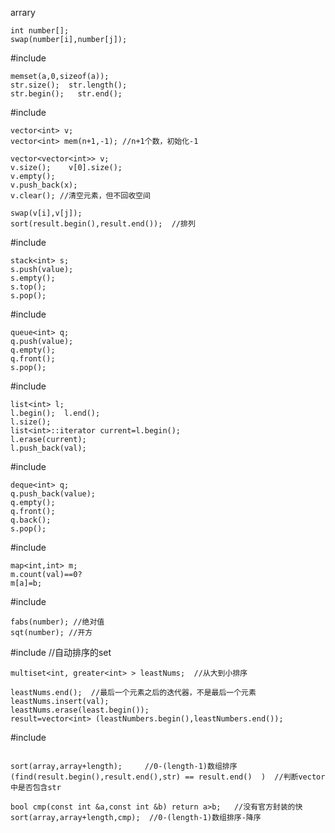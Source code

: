 arrary
```
int number[];
swap(number[i],number[j]);
```

#include<string>
```
memset(a,0,sizeof(a));
str.size();  str.length();
str.begin();   str.end();
```

#include<vector>
```
vector<int> v;  
vector<int> mem(n+1,-1); //n+1个数，初始化-1

vector<vector<int>> v;
v.size();    v[0].size();
v.empty();  
v.push_back(x);
v.clear(); //清空元素，但不回收空间

swap(v[i],v[j]);
sort(result.begin(),result.end());  //排列
```


#include<stack>
```
stack<int> s;
s.push(value);
s.empty();
s.top();
s.pop();
```

#include<queue>
```
queue<int> q;
q.push(value);
q.empty();
q.front();
s.pop();
```

#include<list>
```
list<int> l;
l.begin();  l.end();
l.size();
list<int>::iterator current=l.begin();
l.erase(current);
l.push_back(val);
```

#include<deque>
```
deque<int> q;
q.push_back(value);
q.empty();
q.front();
q.back();
s.pop();
```

#include<map>
```
map<int,int> m;
m.count(val)==0?
m[a]=b;
```

#include<math>
```
fabs(number); //绝对值
sqt(number); //开方
```

#include<multiset>  //自动排序的set
```
multiset<int, greater<int> > leastNums;  //从大到小排序

leastNums.end();  //最后一个元素之后的迭代器，不是最后一个元素
leastNums.insert(val);
leastNums.erase(least.begin());
result=vector<int> (leastNumbers.begin(),leastNumbers.end());

```


#include<algorithm>
```

sort(array,array+length);     //0-(length-1)数组排序
(find(result.begin(),result.end(),str) == result.end()  )  //判断vector中是否包含str

bool cmp(const int &a,const int &b) return a>b;   //没有官方封装的快
sort(array,array+length,cmp);  //0-(length-1)数组排序-降序
```



